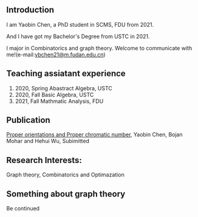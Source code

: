 ## Introduction


I am Yaobin Chen, a PhD student in SCMS, FDU from 2021. 

And I have got my Bachelor's Degree from USTC in 2021. 

I major in Combinatorics and graph theory. Welcome to communicate with me!(e-mail:ybchen21@m.fudan.edu.cn)

## Teaching assiatant experience 
1. 2020, Spring Abastract Algebra, USTC
2. 2020, Fall Basic Algebra, USTC
3. 2021, Fall Mathmatic Analysis, FDU


## Publication
[Proper orientations and Proper chromatic number](https://arxiv.org/abs/2110.07005), Yaobin Chen, Bojan Mohar and Hehui Wu, Subimitted


## Research Interests: 
Graph theory, Combinatorics and Optimazation 

## Something about graph theory
Be continued


